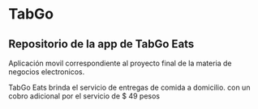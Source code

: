 # TabGo

## Repositorio de la app de TabGo Eats

Aplicación movil correspondiente al proyecto final de la materia de negocios electronicos.

TabGo Eats brinda el servicio de entregas de comida a domicilio. con un cobro adicional por el servicio de $ 49 pesos